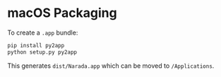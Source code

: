 # macOS Packaging

To create a `.app` bundle:

```bash
pip install py2app
python setup.py py2app
```

This generates `dist/Narada.app` which can be moved to `/Applications`.
